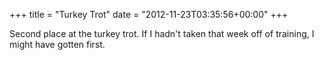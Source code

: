 +++
title = "Turkey Trot"
date = "2012-11-23T03:35:56+00:00"
+++

Second place at the turkey trot. If I hadn't taken that week off of training, I might have gotten first.
			